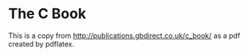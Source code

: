 # The C Book 
This is a copy from http://publications.gbdirect.co.uk/c_book/ as a pdf created by pdflatex. 
